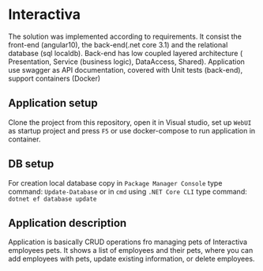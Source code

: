 # Interactiva

The solution was implemented according to requirements. It consist the front-end (angular10), the back-end(.net core 3.1) and the relational database (sql localdb).
Back-end has low coupled layered architecture ( Presentation, Service (business logic), DataAccess, Shared).
Application use swagger as API documentation, covered with Unit tests (back-end), support containers (Docker)

## Application setup
Clone the project from this repository, open it in Visual studio, set up `WebUI` as startup project and press `F5` or use docker-compose to run application in container.

## DB setup
For creation local database copy in `Package Manager Console` type  command: `Update-Database`
or in `cmd` using `.NET Core CLI` type command: `dotnet ef database update`

## Application description
Application is basically CRUD operations fro managing pets of Interactiva employees pets. It shows a list of employees and their pets, where you can add employees with pets, update existing information, or delete employees.
